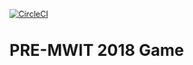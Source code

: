 [![CircleCI](https://circleci.com/gh/premwit-2018/premwit.svg?style=svg)](https://circleci.com/gh/premwit-2018/premwit)
# PRE-MWIT 2018 Game
